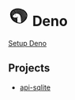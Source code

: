  # <svg version="1.0" xmlns="http://www.w3.org/2000/svg" width="42px" height="42px" viewBox="0 0 1024.000000 1024.000000" preserveAspectRatio="xMidYMid meet"> <metadata> Created by potrace 1.15, written by Peter Selinger 2001-2017 </metadata> <g transform="translate(0.000000,1024.000000) scale(0.100000,-0.100000)" fill="#000000" stroke="none"> <path d="M4225 8660 c-395 -27 -741 -97 -1112 -225 -604 -207 -1074 -492 -1448 -876 -196 -203 -316 -365 -436 -594 -138 -263 -230 -562 -271 -885 -22 -173 -17 -600 10 -795 92 -688 340 -1362 695 -1895 518 -775 1285 -1355 2289 -1728 599 -223 1359 -376 1873 -377 196 0 218 2 328 28 524 124 1118 461 1712 968 157 134 542 519 685 684 212 245 335 424 459 672 216 431 342 906 391 1473 29 332 -57 804 -197 1085 -201 403 -540 848 -888 1168 -329 302 -650 521 -1070 727 -638 313 -1279 483 -2120 560 -152 14 -742 20 -900 10z m559 -412 c3 -35 8 -137 11 -228 3 -91 8 -217 10 -280 46 -1102 57 -1392 52 -1396 -8 -8 -89 18 -92 30 -5 15 -20 318 -54 1101 -17 369 -32 707 -36 753 l-5 82 54 0 54 0 6 -62z m-467 -8 c11 -250 34 -740 38 -805 8 -135 35 -793 38 -905 l2 -105 -35 3 c-19 2 -36 5 -37 6 -3 2 -35 463 -78 1131 -9 132 -23 332 -31 444 -19 277 -19 279 9 284 12 3 38 4 57 3 l35 -1 2 -55z m947 -22 c5 -67 29 -1066 42 -1758 3 -157 7 -293 9 -303 2 -10 0 -17 -3 -15 -83 41 -81 39 -86 92 -3 28 -21 454 -41 946 -20 492 -39 943 -42 1003 l-6 107 61 0 60 0 6 -72z m-1390 -40 c6 -66 16 -209 41 -598 20 -297 40 -598 61 -908 9 -133 15 -244 13 -246 -2 -2 -22 -6 -44 -8 l-40 -3 -7 100 c-7 95 -23 290 -103 1263 -19 232 -35 427 -35 432 0 10 52 28 86 29 19 1 22 -6 28 -61z m1848 43 c8 -7 16 -297 23 -856 6 -435 12 -825 21 -1285 l5 -295 -48 48 -48 47 -7 298 c-3 163 -9 410 -12 547 -4 138 -11 430 -16 650 -5 220 -13 505 -16 633 l-7 234 49 -7 c27 -4 52 -10 56 -14z m470 -102 c17 -9 18 -40 18 -467 0 -401 6 -1417 13 -2279 2 -156 0 -280 -3 -275 -4 4 -23 45 -43 92 l-36 85 -5 310 c-3 171 -8 490 -11 710 -3 220 -7 501 -10 625 -3 124 -8 449 -11 724 l-7 499 39 -8 c21 -4 47 -11 56 -16z m-2725 -254 c33 -405 61 -742 88 -1090 14 -176 28 -343 31 -371 l6 -51 -41 -10 -40 -11 -5 42 c-3 22 -10 104 -16 181 -6 77 -24 286 -41 465 -35 391 -89 1036 -89 1067 0 14 9 25 28 31 57 22 55 28 79 -253z m3167 115 l46 -19 1 -178 c0 -98 2 -234 4 -303 1 -69 6 -816 9 -1660 4 -844 9 -1688 11 -1875 2 -187 5 -724 7 -1194 l3 -855 -33 -19 c-18 -11 -34 -18 -36 -16 -14 15 -26 568 -31 1354 -3 512 -7 1160 -10 1440 -3 281 -7 1039 -10 1685 -3 646 -8 1284 -10 1418 -2 133 -3 242 0 242 2 0 24 -9 49 -20z m-3600 -67 c3 -32 22 -247 41 -478 20 -231 42 -490 50 -575 11 -122 55 -632 55 -644 0 -6 -80 -39 -84 -35 -2 2 -15 141 -30 309 -15 168 -47 517 -71 775 -24 259 -47 516 -51 572 l-7 103 34 15 c52 22 56 19 63 -42z m4084 -139 c22 -14 22 -15 22 -287 1 -149 3 -423 5 -607 2 -184 6 -1023 10 -1865 3 -841 8 -1826 11 -2187 l6 -656 -43 -31 c-23 -17 -44 -30 -45 -28 -2 1 -5 374 -9 827 -3 454 -7 1145 -10 1535 -3 391 -8 1299 -11 2019 l-7 1308 24 -7 c13 -4 34 -13 47 -21z m-4496 -90 c4 -38 16 -179 28 -314 11 -135 30 -337 41 -450 28 -288 79 -870 79 -902 0 -19 -9 -32 -32 -47 -18 -11 -36 -17 -39 -13 -6 7 -17 109 -74 692 -41 421 -93 937 -100 1006 -6 50 -5 51 32 77 21 14 43 25 48 23 6 -1 13 -34 17 -72z m4993 -1893 c-3 -927 -7 -2048 -10 -2491 l-5 -805 -27 -22 c-16 -13 -31 -23 -35 -23 -5 0 -8 339 -9 753 0 413 -2 916 -4 1117 -2 201 -7 1010 -10 1798 l-7 1433 57 -37 56 -38 -6 -1685z m-5352 1514 c9 -99 33 -335 52 -525 20 -190 40 -392 45 -450 6 -58 22 -217 36 -354 l25 -249 -33 -34 c-17 -18 -35 -33 -39 -33 -3 0 -9 21 -11 48 -3 26 -47 422 -99 881 l-93 834 45 38 c24 21 47 35 50 31 3 -4 14 -88 22 -187z m5796 -179 l24 -25 -7 -818 c-4 -450 -9 -901 -11 -1003 -2 -102 -7 -554 -11 -1005 -4 -451 -8 -838 -9 -860 -1 -22 -3 -144 -3 -272 l-2 -232 -31 -36 c-17 -19 -35 -35 -41 -35 -6 0 -7 252 -4 693 3 380 7 1273 8 1982 2 710 4 1377 6 1483 l3 193 27 -20 c15 -10 38 -31 51 -45z m-6104 -462 c30 -269 75 -671 100 -895 l46 -405 -27 -48 c-14 -26 -27 -46 -29 -44 -1 2 -15 95 -29 208 -15 113 -40 306 -56 430 -16 124 -34 261 -39 305 -27 223 -102 793 -106 811 -3 13 10 40 37 77 23 31 43 55 45 53 2 -2 28 -223 58 -492z m6545 -26 l61 -83 -5 -180 c-3 -99 -8 -259 -11 -355 -3 -96 -7 -247 -10 -335 -3 -88 -7 -252 -10 -365 -3 -113 -7 -272 -10 -355 -2 -82 -7 -249 -10 -370 -3 -121 -7 -276 -10 -345 -3 -69 -7 -246 -10 -395 -9 -438 -10 -440 -51 -497 -20 -26 -38 -48 -41 -48 -3 0 -3 244 1 543 3 298 8 812 11 1142 3 330 8 679 10 775 3 96 5 349 5 563 1 213 5 387 10 387 4 0 36 -37 70 -82z m-6900 -2 c0 -13 16 -142 35 -287 19 -145 48 -372 65 -504 17 -132 44 -341 60 -465 83 -644 136 -1053 190 -1480 17 -129 33 -248 35 -265 l5 -30 -21 32 c-16 25 -29 92 -59 300 -64 443 -127 878 -180 1243 -28 190 -75 518 -105 730 -31 212 -62 426 -70 475 -20 122 -19 168 6 226 23 53 39 63 39 25z m2885 -457 c260 -35 455 -96 667 -206 116 -60 201 -125 336 -257 342 -332 539 -710 651 -1248 91 -438 226 -1992 226 -2602 l0 -139 -70 -24 c-186 -63 -438 -90 -693 -74 -333 21 -592 69 -985 183 l-177 51 7 91 c13 150 9 1122 -5 1296 -25 309 -74 662 -104 739 -4 13 -7 25 -5 27 2 2 57 22 123 44 175 61 334 141 358 180 43 74 -34 180 -132 180 -17 0 -69 -18 -116 -40 -48 -21 -162 -64 -255 -94 -445 -145 -759 -188 -1121 -155 -180 16 -277 36 -390 80 -387 150 -544 279 -590 484 -18 79 -13 240 9 326 53 205 196 410 410 587 64 54 81 60 62 24 -6 -12 -11 -38 -11 -59 0 -135 193 -183 255 -64 61 118 -62 245 -180 186 l-30 -15 30 25 c123 103 453 268 728 365 326 114 682 153 1002 109z m4460 -364 c123 -426 110 -923 -40 -1471 -19 -69 -35 -128 -35 -130 0 -2 -4 -4 -10 -4 -5 0 -7 23 -5 53 2 28 6 169 10 312 3 143 7 328 10 410 3 83 7 229 10 325 2 96 8 276 11 399 4 124 10 217 15 209 4 -8 20 -54 34 -103z m-7466 -759 c34 -231 59 -421 57 -423 -4 -4 -60 205 -81 306 -47 223 -75 474 -74 646 l1 130 18 -120 c10 -66 45 -309 79 -539z m730 -829 c19 -21 25 -52 51 -293 17 -148 41 -368 55 -489 14 -121 27 -242 30 -270 l5 -50 -25 30 c-19 23 -25 41 -25 79 0 27 -13 151 -30 275 -16 124 -43 332 -60 461 -16 129 -32 245 -34 258 -4 28 5 28 33 -1z m366 -221 c17 -12 22 -45 41 -247 13 -129 39 -393 59 -588 20 -195 35 -363 33 -374 -3 -19 -3 -19 -25 -1 -21 18 -26 52 -88 604 -36 322 -65 593 -65 603 0 21 19 22 45 3z m381 -96 c7 0 17 -75 28 -202 10 -112 35 -390 56 -618 51 -544 55 -600 42 -600 -6 0 -19 10 -29 23 -15 19 -23 77 -46 313 -16 159 -46 460 -68 669 -21 209 -39 391 -39 404 0 19 4 22 23 17 12 -3 27 -6 33 -6z m847 -192 c41 -493 87 -1065 97 -1198 6 -80 18 -219 26 -309 8 -90 13 -166 11 -168 -3 -2 -16 1 -30 8 -30 14 -25 -22 -72 524 -20 226 -54 613 -75 861 -22 248 -40 456 -40 462 0 10 20 19 51 21 13 1 18 -29 32 -201z m-419 130 c5 -41 35 -375 109 -1240 18 -208 30 -378 27 -378 -3 0 -19 9 -36 19 -37 22 -32 -6 -69 411 -14 157 -43 481 -65 720 -22 239 -41 452 -43 473 -2 37 -2 37 34 37 36 0 37 -1 43 -42z"/> <path d="M3442 5600 c-45 -28 -72 -76 -72 -130 0 -155 200 -207 270 -71 25 50 25 91 0 140 -38 75 -129 103 -198 61z"/> </g> </svg> Deno


[Setup Deno](https://docs.deno.com/runtime/getting_started/installation/)

## Projects

- [api-sqlite](./api-sqlite/)
